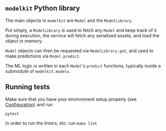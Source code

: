 ## `modelkit` Python library

The main objects in `modelkit` are `Model` and the `ModelLibrary`.

Put simply, a `ModelLibrary` is used to fetch any `Model`
and keep track of it during execution, the service will fetch any serialized assets, and load the object in memory.

`Model` objects can then be requested via `ModelLibrary.get`,
 and used to make predictions via `Model.predict`.

The ML logic is written in each `Model`'s `predict` functions, typically inside a submodule of `modelkit.models`.

## Running tests

Make sure that you have your environment setup properly (see [Configuration](../configuration.md)) and run

```
pytest
```

In order to run the linters, etc: run `make lint`
